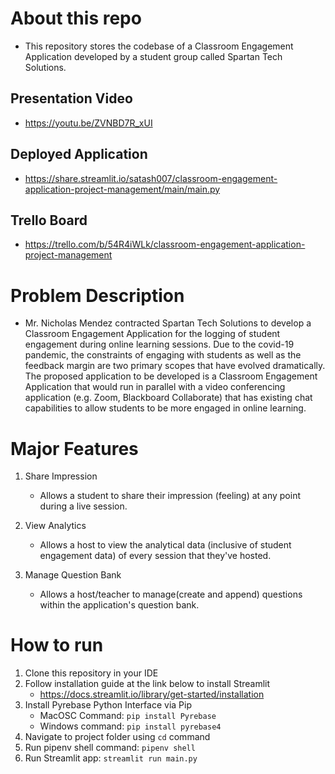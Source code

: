 # About this repo
  - This repository stores the codebase of a Classroom Engagement Application developed by a student group called Spartan Tech Solutions. 
  ## Presentation Video
   - https://youtu.be/ZVNBD7R_xUI
  ## Deployed Application
   - https://share.streamlit.io/satash007/classroom-engagement-application-project-management/main/main.py
  ## Trello Board
   - https://trello.com/b/54R4iWLk/classroom-engagement-application-project-management

# Problem Description
- Mr. Nicholas Mendez contracted Spartan Tech Solutions to develop a Classroom Engagement Application for the logging of student engagement during online learning sessions. Due to the covid-19 pandemic, the constraints of engaging with students as well as the feedback margin are two primary scopes that have evolved dramatically. The proposed application to be developed is a Classroom Engagement Application that would run in parallel with a video conferencing application (e.g. Zoom, Blackboard Collaborate) that has existing chat capabilities to allow students to be more engaged in online learning. ​

# Major Features​

1. Share Impression ​
   - Allows a student to share their impression (feeling) at any point during a live session.​

2. View Analytics ​
   - Allows a host to view the analytical data (inclusive of student engagement data) of every session that they've hosted.​

3. Manage Question Bank​
   - Allows a host/teacher to manage(create and append) questions within the application's question bank.​

# How to run
1. Clone this repository in your IDE
2. Follow installation guide at the link below to install Streamlit
    - https://docs.streamlit.io/library/get-started/installation
3. Install Pyrebase Python Interface via Pip
    - MacOSC Command: `pip install Pyrebase`
    - Windows command: `pip install pyrebase4`
4. Navigate to project folder using `cd` command
5. Run pipenv shell command: `pipenv shell`
6. Run Streamlit app: `streamlit run main.py`
